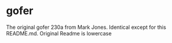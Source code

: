 gofer
=====
The original gofer 230a from Mark Jones.
Identical except for this README.md.
Original Readme is lowercase
